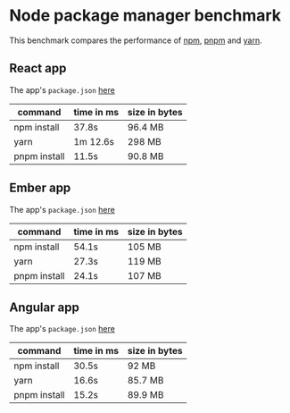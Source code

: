 # Node package manager benchmark

This benchmark compares the performance of [npm](https://github.com/npm/npm), [pnpm](https://github.com/pnpm/pnpm) and [yarn](https://github.com/yarnpkg/yarn).

## React app

The app's `package.json` [here](./fixtures/react-app/package.json)

| command | time in ms | size in bytes |
| --- | --- | --- |
| npm install | 37.8s | 96.4 MB |
| yarn | 1m 12.6s | 298 MB |
| pnpm install | 11.5s | 90.8 MB |

## Ember app

The app's `package.json` [here](./fixtures/ember-quickstart/package.json)

| command | time in ms | size in bytes |
| --- | --- | --- |
| npm install | 54.1s | 105 MB |
| yarn | 27.3s | 119 MB |
| pnpm install | 24.1s | 107 MB |

## Angular app

The app's `package.json` [here](./fixtures/angular-quickstart/package.json)

| command | time in ms | size in bytes |
| --- | --- | --- |
| npm install | 30.5s | 92 MB |
| yarn | 16.6s | 85.7 MB |
| pnpm install | 15.2s | 89.9 MB |